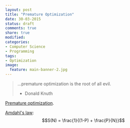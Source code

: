 ```yaml
---
layout: post
title: "Premature Optimization"
date: 30-03-2015
status: draft
comments: true
share: true
modified:
categories:
- Computer Science
- Programming
tags:
- Optimization
image:
  feature: main-banner-2.jpg
---
```


> ...premature optimization is the root of all evil.
> - Donald Knuth

<a href="http://en.wikipedia.org/wiki/Program_optimization" target="_blank">Premature optimization</a>.

<a href="http://en.wikipedia.org/wiki/Amdahl%27s_law" target="_blank">Amdahl's law</a>: $$S(N) = \frac{1}{(1-P) + \frac{P}{N}}$$
